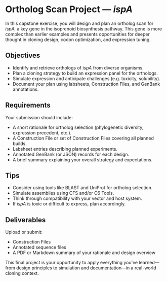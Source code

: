 # Ortholog Scan Project — *ispA*

In this capstone exercise, you will design and plan an ortholog scan for *ispA*, a key gene in the isoprenoid biosynthesis pathway. This gene is more complex than earlier examples and presents opportunities for deeper thought in cloning design, codon optimization, and expression tuning.

## Objectives

- Identify and retrieve orthologs of *ispA* from diverse organisms.
- Plan a cloning strategy to build an expression panel for the orthologs.
- Simulate expression and anticipate challenges (e.g. toxicity, solubility).
- Document your plan using labsheets, Construction Files, and GenBank annotations.

## Requirements

Your submission should include:

- A short rationale for ortholog selection (phylogenetic diversity, expression precedent, etc.).
- A Construction File or set of Construction Files covering all planned builds.
- Labsheet entries describing planned experiments.
- Annotated GenBank (or JSON) records for each design.
- A brief summary explaining your overall strategy and expectations.

## Tips

- Consider using tools like BLAST and UniProt for ortholog selection.
- Simulate assemblies using CFS and/or C6 Tools.
- Think through compatibility with your vector and host system.
- If *ispA* is toxic or difficult to express, plan accordingly.

## Deliverables

Upload or submit:
- Construction Files
- Annotated sequence files
- A PDF or Markdown summary of your rationale and design overview

This final project is your opportunity to apply everything you've learned—from design principles to simulation and documentation—in a real-world cloning context.
